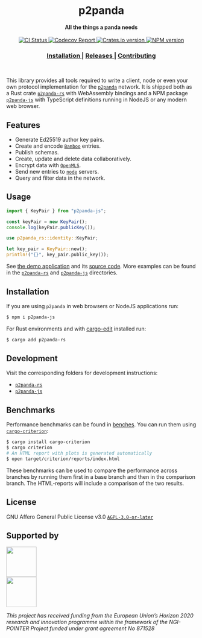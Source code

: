 <h1 align="center">p2panda</h1>

<div align="center">
  <strong>All the things a panda needs</strong>
</div>

<br />

<div align="center">
  <!-- CI status -->
  <a href="https://github.com/p2panda/p2panda/actions">
    <img src="https://img.shields.io/github/checks-status/p2panda/p2panda/main?style=flat-square" alt="CI Status" />
  </a>
  <!-- Codecov report -->
  <a href="https://app.codecov.io/gh/p2panda/p2panda/">
    <img src="https://img.shields.io/codecov/c/gh/p2panda/p2panda?style=flat-square" alt="Codecov Report" />
  </a>
  <!-- Crates version -->
  <a href="https://crates.io/crates/p2panda-rs">
    <img src="https://img.shields.io/crates/v/p2panda-rs.svg?style=flat-square" alt="Crates.io version" />
  </a>
  <!-- NPM version -->
  <a href="https://www.npmjs.com/package/p2panda-js">
    <img src="https://img.shields.io/npm/v/p2panda-js?style=flat-square" alt="NPM version" />
  </a>
</div>

<div align="center">
  <h3>
    <a href="https://github.com/p2panda/p2panda#installation">
      Installation
    </a>
    <span> | </span>
    <a href="https://github.com/p2panda/p2panda/releases">
      Releases
    </a>
    <span> | </span>
    <a href="https://github.com/p2panda/handbook#how-to-contribute">
      Contributing
    </a>
  </h3>
</div>

<br/>

This library provides all tools required to write a client, node or even your own protocol implementation for the [`p2panda`] network. It is shipped both as a Rust crate [`p2panda-rs`] with WebAssembly bindings and a NPM package [`p2panda-js`] with TypeScript definitions running in NodeJS or any modern web browser.

[`p2panda`]: https://github.com/p2panda/handbook
[`p2panda-rs`]: https://github.com/p2panda/p2panda/tree/main/p2panda-rs
[`p2panda-js`]: https://github.com/p2panda/p2panda/tree/main/p2panda-js

## Features

- Generate Ed25519 author key pairs.
- Create and encode [`Bamboo`] entries.
- Publish schemas.
- Create, update and delete data collaboratively.
- Encrypt data with [`OpenMLS`].
- Send new entries to [`node`] servers.
- Query and filter data in the network.

[`Bamboo`]: https://github.com/AljoschaMeyer/bamboo
[`node`]: https://github.com/p2panda/aquadoggo
[`OpenMLS`]: https://github.com/openmls/openmls

## Usage

```javascript
import { KeyPair } from "p2panda-js";

const keyPair = new KeyPair();
console.log(keyPair.publicKey());
```

```rust
use p2panda_rs::identity::KeyPair;

let key_pair = KeyPair::new();
println!("{}", key_pair.public_key());
```

See [the demo application](https://p2panda.org/demo/#) and its
[source code](https://github.com/p2panda/beep-boop). More examples can be found
in the [`p2panda-rs`] and [`p2panda-js`] directories.

## Installation

If you are using `p2panda` in web browsers or NodeJS applications run:

```bash
$ npm i p2panda-js
```

For Rust environments and with [cargo-edit] installed run:

```bash
$ cargo add p2panda-rs
```

## Development

Visit the corresponding folders for development instructions:
- [`p2panda-rs`](https://github.com/p2panda/p2panda/tree/main/p2panda-rs)
- [`p2panda-js`](https://github.com/p2panda/p2panda/tree/main/p2panda-js)

[cargo-edit]: https://github.com/killercup/cargo-edit

## Benchmarks

Performance benchmarks can be found in [benches](/benches). You can run them
using [`cargo-criterion`](https://crates.io/crates/cargo-criterion):

```sh
$ cargo install cargo-criterion
$ cargo criterion
# An HTML report with plots is generated automatically
$ open target/criterion/reports/index.html
```

These benchmarks  can be used to compare the performance across branches by
running them first in a base branch and then in the comparison branch. The
HTML-reports will include a comparison of the two results.

## License

GNU Affero General Public License v3.0 [`AGPL-3.0-or-later`](LICENSE)

## Supported by

<img src="https://p2panda.org/images/ngi-logo.png" width="auto" height="80px"><br />
<img src="https://p2panda.org/images/eu-flag-logo.png" width="auto" height="80px">

*This project has received funding from the European Union’s Horizon 2020
research and innovation programme within the framework of the NGI-POINTER
Project funded under grant agreement No 871528*
